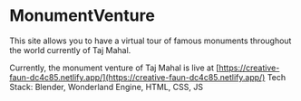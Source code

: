 # MonumentVenture
This site allows you to have a virtual tour of famous monuments throughout the world currently of Taj Mahal.

Currently, the monument venture of Taj Mahal is live at [https://creative-faun-dc4c85.netlify.app/](https://creative-faun-dc4c85.netlify.app/)
Tech Stack: Blender, Wonderland Engine, HTML, CSS, JS

